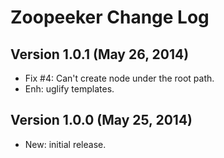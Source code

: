 # Zoopeeker Change Log

## Version 1.0.1 (May 26, 2014)

- Fix #4: Can't create node under the root path.
- Enh: uglify templates.

## Version 1.0.0 (May 25, 2014)

- New: initial release.
